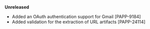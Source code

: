 **Unreleased**
* Added an OAuth authentication support for Gmail [PAPP-9184]
* Added validation for the extraction of URL artifacts [PAPP-24114]
